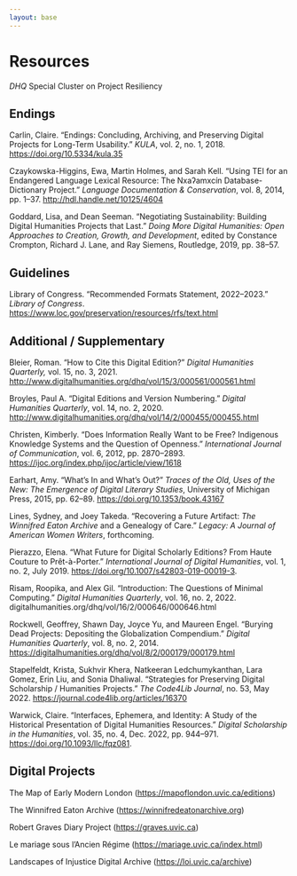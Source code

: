 ```yaml
---
layout: base
---
```


# Resources

*DHQ* Special Cluster on Project Resiliency

## Endings
Carlin, Claire. “Endings: Concluding, Archiving, and Preserving Digital Projects for Long-Term Usability.” *KULA*, vol. 2, no. 1, 2018. https://doi.org/10.5334/kula.35

Czaykowska-Higgins, Ewa, Martin Holmes, and Sarah Kell. “Using TEI for an Endangered Language Lexical Resource: The Nxaʔamxcín Database-Dictionary Project.” *Language Documentation & Conservation*, vol. 8, 2014, pp. 1–37. http://hdl.handle.net/10125/4604

Goddard, Lisa, and Dean Seeman. “Negotiating Sustainability: Building Digital Humanities Projects that Last.” *Doing More Digital Humanities: Open Approaches to Creation, Growth, and Development*, edited by Constance Crompton, Richard J. Lane, and Ray Siemens, Routledge, 2019, pp. 38–57.

## Guidelines 
Library of Congress. “Recommended Formats Statement, 2022–2023.” *Library of Congress*. https://www.loc.gov/preservation/resources/rfs/text.html

## Additional / Supplementary

Bleier, Roman. “How to Cite this Digital Edition?” *Digital Humanities Quarterly,* vol. 15, no. 3, 2021. http://www.digitalhumanities.org/dhq/vol/15/3/000561/000561.html

Broyles, Paul A. “Digital Editions and Version Numbering.” *Digital Humanities Quarterly*, vol. 14, no. 2, 2020. http://www.digitalhumanities.org/dhq/vol/14/2/000455/000455.html

Christen, Kimberly. “Does Information Really Want to be Free? Indigenous Knowledge Systems and the Question of Openness.” *International Journal of Communication*, vol. 6, 2012, pp. 2870–2893. https://ijoc.org/index.php/ijoc/article/view/1618

Earhart, Amy. “What’s In and What’s Out?” *Traces of the Old, Uses of the New: The Emergence of Digital Literary Studies*, University of Michigan Press, 2015, pp. 62–89. https://doi.org/10.1353/book.43167

Lines, Sydney, and Joey Takeda. “Recovering a Future Artifact: *The Winnifred Eaton Archive* and a Genealogy of Care.” *Legacy: A Journal of American Women Writers*, forthcoming.

Pierazzo, Elena. “What Future for Digital Scholarly Editions? From Haute Couture to Prêt-à-Porter.” *International Journal of Digital Humanities*, vol. 1, no. 2, July 2019. https://doi.org/10.1007/s42803-019-00019-3.

Risam, Roopika, and Alex Gil. “Introduction: The Questions of Minimal Computing.” *Digital Humanities Quarterly*, vol. 16, no. 2, 2022. digitalhumanities.org/dhq/vol/16/2/000646/000646.html

Rockwell, Geoffrey, Shawn Day, Joyce Yu, and Maureen Engel. “Burying Dead Projects: Depositing the Globalization Compendium.” *Digital Humanities Quarterly*, vol. 8, no. 2, 2014. https://digitalhumanities.org/dhq/vol/8/2/000179/000179.html

Stapelfeldt, Krista, Sukhvir Khera, Natkeeran Ledchumykanthan, Lara Gomez, Erin Liu, and Sonia Dhaliwal. “Strategies for Preserving Digital Scholarship / Humanities Projects.” *The Code4Lib Journal*, no. 53, May 2022. https://journal.code4lib.org/articles/16370

Warwick, Claire. “Interfaces, Ephemera, and Identity: A Study of the Historical Presentation of Digital Humanities Resources.” *Digital Scholarship in the Humanities*, vol. 35, no. 4, Dec. 2022, pp. 944–971. https://doi.org/10.1093/llc/fqz081.

## Digital Projects
The Map of Early Modern London (https://mapoflondon.uvic.ca/editions)

The Winnifred Eaton Archive (https://winnifredeatonarchive.org)

Robert Graves Diary Project (https://graves.uvic.ca)

Le mariage sous l’Ancien Régime (https://mariage.uvic.ca/index.html)

Landscapes of Injustice Digital Archive (https://loi.uvic.ca/archive)
